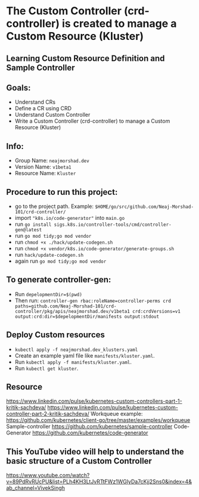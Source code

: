
# The Custom Controller (crd-controller) is created to manage a Custom Resource (Kluster) #
## Learning Custom Resource Definition and Sample Controller ##


## Goals: ##
- Understand CRs
- Define a CR using CRD
- Understand Custom Controller
- Write a Custom Controller (crd-controller) to manage a Custom Resource (Kluster)

## Info: ##
- Group Name: `neajmorshad.dev`
- Version Name: `v1beta1`
- Resource Name: `Kluster`

## Procedure to run this project: ##
- go to the project path. Example: `$HOME/go/src/github.com/Neaj-Morshad-101/crd-controller/`
- import `"k8s.io/code-generator"` into `main.go`
- run `go install sigs.k8s.io/controller-tools/cmd/controller-gen@latest`
- run `go mod tidy;go mod vendor`
- run `chmod +x ./hack/update-codegen.sh`
- run `chmod +x vendor/k8s.io/code-generator/generate-groups.sh`
- run `hack/update-codegen.sh`
- again run `go mod tidy;go mod vendor`


## To generate controller-gen: ##
- Run `depelopmentDir=$(pwd)`
- Then run: `controller-gen rbac:roleName=controller-perms crd paths=github.com/Neaj-Morshad-101/crd-controller/pkg/apis/neajmorshad.dev/v1beta1 crd:crdVersions=v1 output:crd:dir=$depelopmentDir/manifests output:stdout`


## Deploy Custom resources ##
- `kubectl apply -f neajmorshad.dev_klusters.yaml`
- Create an example yaml file like `manifests/kluster.yaml`.
- Run `kubectl apply -f manifests/kluster.yaml`.
- Run `kubectl get kluster`.


## Resource ##
https://www.linkedin.com/pulse/kubernetes-custom-controllers-part-1-kritik-sachdeva/
https://www.linkedin.com/pulse/kubernetes-custom-controller-part-2-kritik-sachdeva/
Workqueue example:
https://github.com/kubernetes/client-go/tree/master/examples/workqueue
Sample-controller
https://github.com/kubernetes/sample-controller
Code-Generator
https://github.com/kubernetes/code-generator

## This YouTube video will help to understand the basic structure of a Custom Controller ##
https://www.youtube.com/watch?v=89PdRvRUcPU&list=PLh4KH3LtJvRTtFWz1WGlyDa7cKjj2Sns0&index=4&ab_channel=VivekSingh

